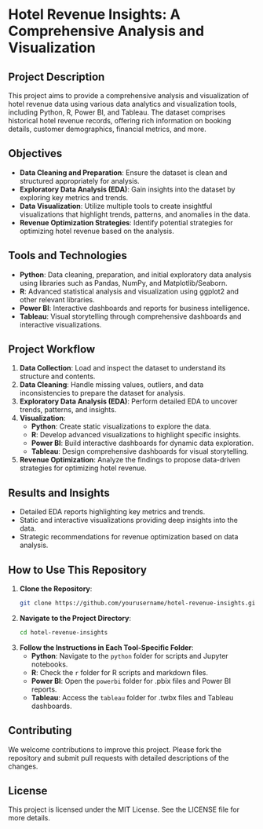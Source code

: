 # Hotel Revenue Insights: A Comprehensive Analysis and Visualization

## Project Description
This project aims to provide a comprehensive analysis and visualization of hotel revenue data using various data analytics and visualization tools, including Python, R, Power BI, and Tableau. The dataset comprises historical hotel revenue records, offering rich information on booking details, customer demographics, financial metrics, and more.

## Objectives
- **Data Cleaning and Preparation**: Ensure the dataset is clean and structured appropriately for analysis.
- **Exploratory Data Analysis (EDA)**: Gain insights into the dataset by exploring key metrics and trends.
- **Data Visualization**: Utilize multiple tools to create insightful visualizations that highlight trends, patterns, and anomalies in the data.
- **Revenue Optimization Strategies**: Identify potential strategies for optimizing hotel revenue based on the analysis.

## Tools and Technologies
- **Python**: Data cleaning, preparation, and initial exploratory data analysis using libraries such as Pandas, NumPy, and Matplotlib/Seaborn.
- **R**: Advanced statistical analysis and visualization using ggplot2 and other relevant libraries.
- **Power BI**: Interactive dashboards and reports for business intelligence.
- **Tableau**: Visual storytelling through comprehensive dashboards and interactive visualizations.

## Project Workflow
1. **Data Collection**: Load and inspect the dataset to understand its structure and contents.
2. **Data Cleaning**: Handle missing values, outliers, and data inconsistencies to prepare the dataset for analysis.
3. **Exploratory Data Analysis (EDA)**: Perform detailed EDA to uncover trends, patterns, and insights.
4. **Visualization**:
    - **Python**: Create static visualizations to explore the data.
    - **R**: Develop advanced visualizations to highlight specific insights.
    - **Power BI**: Build interactive dashboards for dynamic data exploration.
    - **Tableau**: Design comprehensive dashboards for visual storytelling.
5. **Revenue Optimization**: Analyze the findings to propose data-driven strategies for optimizing hotel revenue.

## Results and Insights
- Detailed EDA reports highlighting key metrics and trends.
- Static and interactive visualizations providing deep insights into the data.
- Strategic recommendations for revenue optimization based on data analysis.

## How to Use This Repository
1. **Clone the Repository**:
    ```sh
    git clone https://github.com/yourusername/hotel-revenue-insights.git
    ```
2. **Navigate to the Project Directory**:
    ```sh
    cd hotel-revenue-insights
    ```
3. **Follow the Instructions in Each Tool-Specific Folder**:
    - **Python**: Navigate to the `python` folder for scripts and Jupyter notebooks.
    - **R**: Check the `r` folder for R scripts and markdown files.
    - **Power BI**: Open the `powerbi` folder for .pbix files and Power BI reports.
    - **Tableau**: Access the `tableau` folder for .twbx files and Tableau dashboards.

## Contributing
We welcome contributions to improve this project. Please fork the repository and submit pull requests with detailed descriptions of the changes.

## License
This project is licensed under the MIT License. See the LICENSE file for more details.
